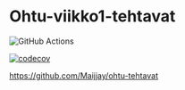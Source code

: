 # Ohtu-viikko1-tehtavat

![GitHub Actions](https://github.com/Maijjay/ohtu-2022-viikko1/workflows/CI/badge.svg)

[![codecov](https://codecov.io/gh/Maijjay/ohtu-2022-viikko1/branch/main/graph/badge.svg?token=TG5G7RXIZR)](https://codecov.io/gh/Maijjay/ohtu-2022-viikko1)

https://github.com/Maijjay/ohtu-tehtavat
